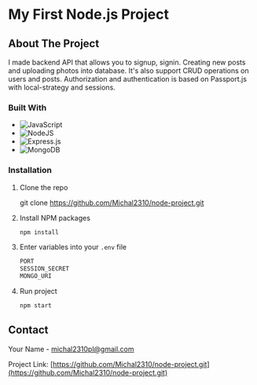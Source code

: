 # My First Node.js Project




<!-- ABOUT THE PROJECT -->
## About The Project


I made backend API that allows you to signup, signin. Creating new posts and uploading photos into database. It's also support CRUD operations on users and posts. Authorization and authentication is based on Passport.js with local-strategy and sessions.


### Built With


* ![JavaScript](https://img.shields.io/badge/javascript-%23323330.svg?style=for-the-badge&logo=javascript&logoColor=%23F7DF1E)
* ![NodeJS](https://img.shields.io/badge/node.js-6DA55F?style=for-the-badge&logo=node.js&logoColor=white)
* ![Express.js](https://img.shields.io/badge/express.js-%23404d59.svg?style=for-the-badge&logo=express&logoColor=%2361DAFB)
* ![MongoDB](https://img.shields.io/badge/MongoDB-%234ea94b.svg?style=for-the-badge&logo=mongodb&logoColor=white)


### Installation

1. Clone the repo
   
   git clone https://github.com/Michal2310/node-project.git
   

3. Install NPM packages
   ```js
   npm install
   ```

4. Enter variables into your `.env` file
   ```js
   PORT
   SESSION_SECRET
   MONGO_URI
   ```

5. Run project
   ```js
   npm start
   ```



## Contact

Your Name - michal2310pl@gmail.com

Project Link: [https://github.com/Michal2310/node-project.git](https://github.com/Michal2310/node-project.git)
